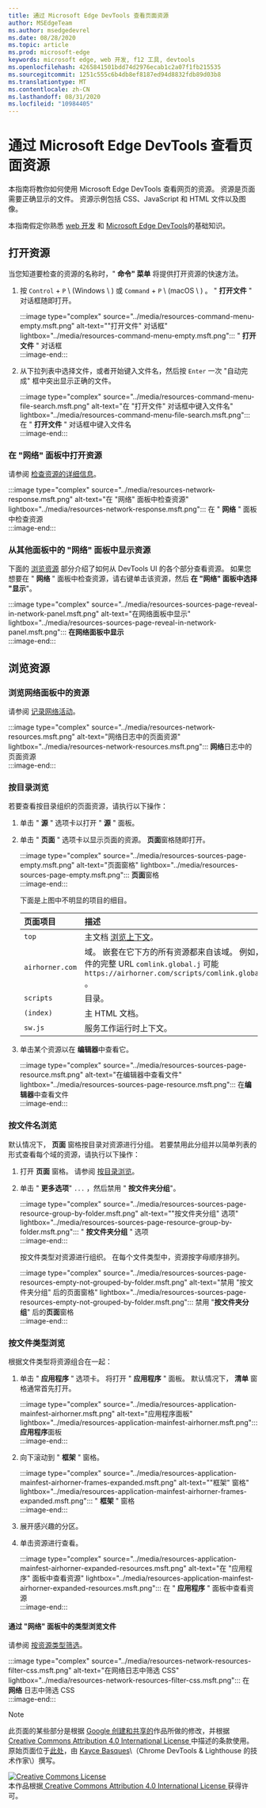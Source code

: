 ```yaml
---
title: 通过 Microsoft Edge DevTools 查看页面资源
author: MSEdgeTeam
ms.author: msedgedevrel
ms.date: 08/28/2020
ms.topic: article
ms.prod: microsoft-edge
keywords: microsoft edge, web 开发, f12 工具, devtools
ms.openlocfilehash: 4265841501bdd74d2976ecab1c2a07f1fb215535
ms.sourcegitcommit: 1251c555c6b4db8ef8187ed94d8832fdb89d03b8
ms.translationtype: MT
ms.contentlocale: zh-CN
ms.lasthandoff: 08/31/2020
ms.locfileid: "10984405"
---
```

<!-- Copyright Kayce Basques 

   Licensed under the Apache License, Version 2.0 (the "License");
   you may not use this file except in compliance with the License.
   You may obtain a copy of the License at

       https://www.apache.org/licenses/LICENSE-2.0

   Unless required by applicable law or agreed to in writing, software
   distributed under the License is distributed on an "AS IS" BASIS,
   WITHOUT WARRANTIES OR CONDITIONS OF ANY KIND, either express or implied.
   See the License for the specific language governing permissions and
   limitations under the License.  -->  





# 通过 Microsoft Edge DevTools 查看页面资源   

  

本指南将教你如何使用 Microsoft Edge DevTools 查看网页的资源。  资源是页面需要正确显示的文件。  资源示例包括 CSS、JavaScript 和 HTML 文件以及图像。  

本指南假定你熟悉 [web 开发][MDNLearnWebDevelopment] 和 [Microsoft Edge DevTools][MicrosoftEdgeDevTools]的基础知识。  

## 打开资源   

当您知道要检查的资源的名称时，" **命令" 菜单** 将提供打开资源的快速方法。  

1.  按 `Control` + `P` \ (Windows \ ) 或 `Command` + `P` \ (macOS \ ) 。  " **打开文件** " 对话框随即打开。  
    
    :::image type="complex" source="../media/resources-command-menu-empty.msft.png" alt-text=""打开文件" 对话框" lightbox="../media/resources-command-menu-empty.msft.png":::
       " **打开文件** " 对话框  
    :::image-end:::  
    
1.  从下拉列表中选择文件，或者开始键入文件名，然后按 `Enter` 一次 "自动完成" 框中突出显示正确的文件。  
    
    :::image type="complex" source="../media/resources-command-menu-file-search.msft.png" alt-text="在 "打开文件" 对话框中键入文件名" lightbox="../media/resources-command-menu-file-search.msft.png":::
       在 " **打开文件** " 对话框中键入文件名  
    :::image-end:::  
    
### 在 "网络" 面板中打开资源   

请参阅 [检查资源的详细信息][DevtoolsNetworkInspectDetailsResource]。  

:::image type="complex" source="../media/resources-network-response.msft.png" alt-text="在 "网络" 面板中检查资源" lightbox="../media/resources-network-response.msft.png":::
   在 " **网络** " 面板中检查资源  
:::image-end:::  

### 从其他面板中的 "网络" 面板中显示资源   

下面的 [浏览资源](#browse-resources) 部分介绍了如何从 DevTools UI 的各个部分查看资源。  如果您想要在 " **网络** " 面板中检查资源，请右键单击该资源，然后 **在 "网络" 面板中选择 "显示**"。  

:::image type="complex" source="../media/resources-sources-page-reveal-in-network-panel.msft.png" alt-text="在网络面板中显示" lightbox="../media/resources-sources-page-reveal-in-network-panel.msft.png":::
   **在网络面板中显示**  
:::image-end:::  

## 浏览资源   

### 浏览网络面板中的资源   

请参阅 [记录网络活动][DevtoolsNetworkLogActivity]。  

:::image type="complex" source="../media/resources-network-resources.msft.png" alt-text="网络日志中的页面资源" lightbox="../media/resources-network-resources.msft.png":::
   **网络**日志中的页面资源  
:::image-end:::  

### 按目录浏览   

若要查看按目录组织的页面资源，请执行以下操作：  

1.  单击 " **源** " 选项卡以打开 " **源** " 面板。  
1.  单击 " **页面** " 选项卡以显示页面的资源。  **页面**窗格随即打开。  
    
    :::image type="complex" source="../media/resources-sources-page-empty.msft.png" alt-text="页面窗格" lightbox="../media/resources-sources-page-empty.msft.png":::
       **页面**窗格  
    :::image-end:::  
    
    下面是上图中不明显的项目的细目。  
    
    | 页面项目 | 描述 |  
    |:--- |:--- |  
    | `top` | 主文档 [浏览上下文][MDNInlineFrame]。 |  
    | `airhorner.com` | 域。  嵌套在它下方的所有资源都来自该域。  例如，文件的完整 URL `comlink.global.j` 可能 `https://airhorner.com/scripts/comlink.global.js` 。 |  
    | `scripts` | 目录。 |  
    | `(index)` | 主 HTML 文档。 |  
    | `sw.js` | 服务工作运行时上下文。 |  
    
1.  单击某个资源以在 **编辑器**中查看它。  
    
    :::image type="complex" source="../media/resources-sources-page-resource.msft.png" alt-text="在编辑器中查看文件" lightbox="../media/resources-sources-page-resource.msft.png":::
       在**编辑器**中查看文件  
    :::image-end:::  
    
### 按文件名浏览   

默认情况下， **页面** 窗格按目录对资源进行分组。  若要禁用此分组并以简单列表的形式查看每个域的资源，请执行以下操作：  

1.  打开 **页面** 窗格。  请参阅 [按目录浏览](#browse-by-directory)。  
1.  单击 " **更多选项**" `...` ，然后禁用 " **按文件夹分组**"。  
    
    :::image type="complex" source="../media/resources-sources-page-resource-group-by-folder.msft.png" alt-text=""按文件夹分组" 选项" lightbox="../media/resources-sources-page-resource-group-by-folder.msft.png":::
       " **按文件夹分组** " 选项  
    :::image-end:::  
    
    按文件类型对资源进行组织。  在每个文件类型中，资源按字母顺序排列。  
    
    :::image type="complex" source="../media/resources-sources-page-resources-empty-not-grouped-by-folder.msft.png" alt-text="禁用 "按文件夹分组" 后的页面窗格" lightbox="../media/resources-sources-page-resources-empty-not-grouped-by-folder.msft.png":::
       禁用 "**按文件夹分组**" 后的**页面**窗格  
    :::image-end:::  
    
### 按文件类型浏览   

根据文件类型将资源组合在一起：  

1.  单击 " **应用程序** " 选项卡。 将打开 " **应用程序** " 面板。  默认情况下， **清单** 窗格通常首先打开。  
    
    :::image type="complex" source="../media/resources-application-mainfest-airhorner.msft.png" alt-text="应用程序面板" lightbox="../media/resources-application-mainfest-airhorner.msft.png":::
       **应用程序**面板  
    :::image-end:::  
    
1.  向下滚动到 " **框架** " 窗格。  
    
    :::image type="complex" source="../media/resources-application-mainfest-airhorner-frames-expanded.msft.png" alt-text=""框架" 窗格" lightbox="../media/resources-application-mainfest-airhorner-frames-expanded.msft.png":::
       " **框架** " 窗格  
    :::image-end:::  
    
1.  展开感兴趣的分区。  
1.  单击资源进行查看。  
    
    :::image type="complex" source="../media/resources-application-mainfest-airhorner-expanded-resources.msft.png" alt-text="在 "应用程序" 面板中查看资源" lightbox="../media/resources-application-mainfest-airhorner-expanded-resources.msft.png":::
       在 " **应用程序** " 面板中查看资源  
    :::image-end:::  
    
#### 通过 "网络" 面板中的类型浏览文件   

请参阅 [按资源类型筛选][DevtoolsNetworkFilterByResourceType]。  

:::image type="complex" source="../media/resources-network-resources-filter-css.msft.png" alt-text="在网络日志中筛选 CSS" lightbox="../media/resources-network-resources-filter-css.msft.png":::
   在 **网络** 日志中筛选 CSS  
:::image-end:::  

<!--  
  


-->  

<!-- links -->  

[MicrosoftEdgeDevTools]: ../../devtools-guide-chromium.md "Microsoft Edge (Chromium) 开发工具 |Microsoft 文档"  
[DevtoolsNetworkFilterByResourceType]: ../network/index.md#filter-by-resource-type "按资源类型筛选-检查 Microsoft Edge DevTools 中的网络活动 |Microsoft 文档"  
[DevtoolsNetworkInspectDetailsResource]: ../network/index.md#inspect-the-details-of-the-resource "检查 Microsoft Edge DevTools | 中的资源检查网络活动的详细信息 |Microsoft 文档"  
[DevtoolsNetworkLogActivity]: ../network/index.md#log-network-activity "记录网络活动-在 Microsoft Edge DevTools 中检查网络活动 |Microsoft 文档"  

[MDNInlineFrame]: https://developer.mozilla.org/docs/Web/HTML/Element/iframe "<iframe>：嵌入式框架元素 |MDN"  
[MDNLearnWebDevelopment]: https://developer.mozilla.org/docs/Learn "了解 web 开发 |MDN"  

> [!NOTE]
> 此页面的某些部分是根据 [Google 创建和共享的][GoogleSitePolicies]作品所做的修改，并根据[ Creative Commons Attribution 4.0 International License ][CCA4IL]中描述的条款使用。  
> 原始页面位于[此处](https://developers.google.com/web/tools/chrome-devtools/resources/index)，由 [Kayce Basques][KayceBasques]\（Chrome DevTools \& Lighthouse 的技术作家\）撰写。  

[![Creative Commons License][CCby4Image]][CCA4IL]  
本作品根据[ Creative Commons Attribution 4.0 International License ][CCA4IL]获得许可。  

[CCA4IL]: https://creativecommons.org/licenses/by/4.0  
[CCby4Image]: https://i.creativecommons.org/l/by/4.0/88x31.png  
[GoogleSitePolicies]: https://developers.google.com/terms/site-policies  
[KayceBasques]: https://developers.google.com/web/resources/contributors/kaycebasques  
